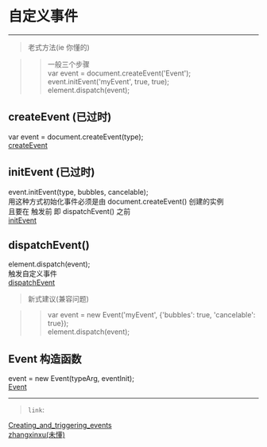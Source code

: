 # 自定义事件
---
> 老式方法(ie 你懂的)

>> 一般三个步骤 <br>
var event = document.createEvent('Event'); <br>
event.initEvent('myEvent', true, true); <br>
element.dispatch(event); <br>

## createEvent (已过时)
var event = document.createEvent(type); <br>
[createEvent](https://developer.mozilla.org/zh-CN/docs/Web/API/Document/createEvent)

## initEvent (已过时)
event.initEvent(type, bubbles, cancelable); <br>
用这种方式初始化事件必须是由 document.createEvent() 创建的实例 <br>
且要在 触发前 即 dispatchEvent() 之前 <br>
[initEvent](https://developer.mozilla.org/zh-CN/docs/Web/API/Event/initEvent)

## dispatchEvent()
element.dispatch(event); <br>
触发自定义事件 <br>
[dispatchEvent](https://developer.mozilla.org/en-US/docs/Web/API/EventTarget/dispatchEvent)

> 新式建议(兼容问题)

>> var event = new Event('myEvent', {'bubbles': true, 'cancelable': true}); <br>
>> element.dispatch(event); <br>

## Event 构造函数
event = new Event(typeArg, eventInit); <br>
[Event](https://developer.mozilla.org/en-US/docs/Web/API/Event/Event)

---

> `link`: 

[Creating_and_triggering_events](https://developer.mozilla.org/en-US/docs/Web/Guide/Events/Creating_and_triggering_events) <br>
[zhangxinxu(未懂)](https://www.zhangxinxu.com/wordpress/2012/04/js-dom%E8%87%AA%E5%AE%9A%E4%B9%89%E4%BA%8B%E4%BB%B6/)
